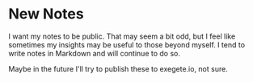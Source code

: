 # New Notes

I want my notes to be public.  That may seem a bit odd, but I feel like sometimes my insights may be
useful to those beyond myself.  I tend to write notes in Markdown and will continue to do so.

Maybe in the future I'll try to publish these to exegete.io, not sure.
